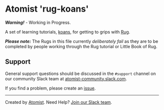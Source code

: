 # Atomist 'rug-koans'

***Warning!*** - Working in Progress.

A set of learning tutorials, [koans][koans], for getting to grips with [Rug][rug].

[rug]: http://docs.atomist.com/
[koans]: (https://en.wikipedia.org/wiki/K%C5%8Dan)

***Please note:*** The Rugs in this file currently *deliberately fail* as they are to be completed by people working through the Rug tutorial or Little Book of Rug.

## Support

General support questions should be discussed in the `#support`
channel on our community Slack team
at [atomist-community.slack.com][slack].

If you find a problem, please create an [issue][].

[issue]: https://github.com/atomist-rugs/spring-boot-rest-service/issues

---
Created by [Atomist][atomist].
Need Help?  [Join our Slack team][slack].

[atomist]: https://www.atomist.com/
[slack]: https://join.atomist.com/
